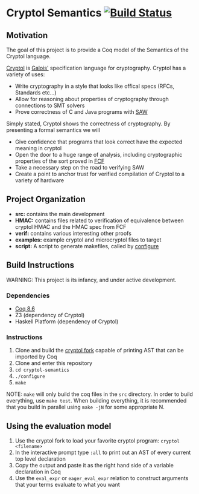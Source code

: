 # Cryptol Semantics [![Build Status](https://travis-ci.org/GaloisInc/cryptol-semantics.svg?branch=master)](https://travis-ci.org/GaloisInc/cryptol-semantics)
## Motivation
The goal of this project is to provide a Coq model of the Semantics of the Cryptol language.

[Cryptol](https://cryptol.net/) is [Galois'](http://galois.com/) specification language for cryptography. Cryptol has a variety of uses:

- Write cryptography in a style that looks like offical specs (RFCs, Standards etc...)
- Allow for reasoning about properties of cryptography through connections to SMT solvers
- Prove correctness of C and Java programs with [SAW](http://saw.galois.com)

Simply stated, Cryptol shows the correctness of cryptography. By presenting a formal semantics we will

- Give confidence that programs that look correct have the expected meaning in cryptol 
- Open the door to a huge range of analysis, including cryptographic properties of the sort proved in [FCF](https://github.com/adampetcher/fcf)
- Take a necessary step on the road to verifying SAW
- Create a point to anchor trust for verified compilation of Cryptol to a variety of hardware

## Project Organization

- **src:** contains the main development
- **HMAC:** contains files related to verification of equivalence between cryptol HMAC and the HMAC spec from FCF
- **verif:** contains various interesting other proofs
- **examples:** example cryptol and microcryptol files to target
- **script:** A script to generate makefiles, called by [configure](configure)

## Build Instructions
WARNING: This project is its infancy, and under active development.

### Dependencies

- [Coq 8.6](https://coq.inria.fr/download)
- Z3 (dependency of Cryptol)
- Haskell Platform (dependency of Cryptol)

### Instructions

1. Clone and build the [cryptol fork](https://github.com/sliverdragon37/cryptol) capable of printing AST that can be imported by Coq
1. Clone and enter this repository
1. `cd cryptol-semantics`
1. `./configure`
1. `make`

NOTE: `make` will only build the coq files in the `src` directory. In order to build everything, use `make test`. When building everything, it is recommended that you build in parallel using `make -jN` for some appropriate N.

## Using the evaluation model

1. Use the cryptol fork to load your favorite cryptol program: `cryptol <filename>`
1. In the interactive prompt type `:all` to print out an AST of every current top level declaration
1. Copy the output and paste it as the right hand side of a variable declaration in Coq
1. Use the `eval_expr` or `eager_eval_expr` relation to construct arguments that your terms evaluate to what you want

